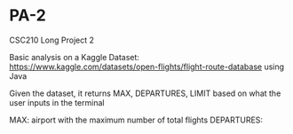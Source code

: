 # PA-2
CSC210 Long Project 2

Basic analysis on a Kaggle Dataset: https://www.kaggle.com/datasets/open-flights/flight-route-database using Java

Given the dataset, it returns MAX, DEPARTURES, LIMIT based on what the user inputs in the terminal

MAX: airport with the maximum number of total flights
DEPARTURES: 
